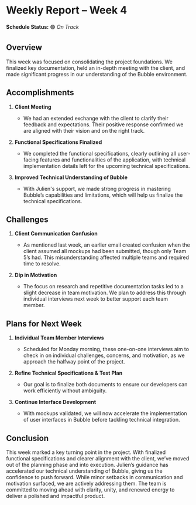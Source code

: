 # Weekly Report – Week 4

**Schedule Status:** 🟢 *On Track*

## Overview

This week was focused on consolidating the project foundations. We finalized key documentation, held an in-depth meeting with the client, and made significant progress in our understanding of the Bubble environment.

## Accomplishments

1. **Client Meeting**

   * We had an extended exchange with the client to clarify their feedback and expectations. Their positive response confirmed we are aligned with their vision and on the right track.
2. **Functional Specifications Finalized**

   * We completed the functional specifications, clearly outlining all user-facing features and functionalities of the application, with technical implementation details left for the upcoming technical specifications.
3. **Improved Technical Understanding of Bubble**

   * With Julien's support, we made strong progress in mastering Bubble’s capabilities and limitations, which will help us finalize the technical specifications.

## Challenges

1. **Client Communication Confusion**

   * As mentioned last week, an earlier email created confusion when the client assumed all mockups had been submitted, though only Team 5’s had. This misunderstanding affected multiple teams and required time to resolve.
2. **Dip in Motivation**

   * The focus on research and repetitive documentation tasks led to a slight decrease in team motivation. We plan to address this through individual interviews next week to better support each team member.

## Plans for Next Week

1. **Individual Team Member Interviews**

   * Scheduled for Monday morning, these one-on-one interviews aim to check in on individual challenges, concerns, and motivation, as we approach the halfway point of the project.
2. **Refine Technical Specifications & Test Plan**

   * Our goal is to finalize both documents to ensure our developers can work efficiently without ambiguity.
3. **Continue Interface Development**

   * With mockups validated, we will now accelerate the implementation of user interfaces in Bubble before tackling technical integration.

## Conclusion

This week marked a key turning point in the project. With finalized functional specifications and clearer alignment with the client, we’ve moved out of the planning phase and into execution. Julien’s guidance has accelerated our technical understanding of Bubble, giving us the confidence to push forward. While minor setbacks in communication and motivation surfaced, we are actively addressing them. The team is committed to moving ahead with clarity, unity, and renewed energy to deliver a polished and impactful product.